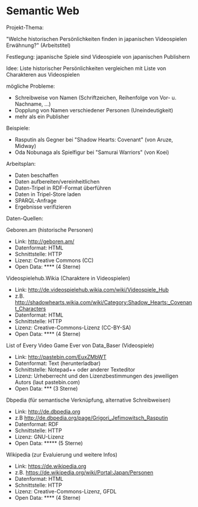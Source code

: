 # Semantic Web

Projekt-Thema:

"Welche historischen Persönlichkeiten finden in japanischen Videospielen Erwähnung?" (Arbeitstitel)

Festlegung: japanische Spiele sind Videospiele von japanischen Publishern

Idee: Liste historischer Persönlichkeiten vergleichen mit Liste von Charakteren aus Videospielen

mögliche Probleme:
- Schreibweise von Namen (Schriftzeichen, Reihenfolge von Vor- u. Nachname, ...)
- Dopplung von Namen verschiedener Personen (Uneindeutigkeit)
- mehr als ein Publisher

Beispiele:
- Rasputin als Gegner bei "Shadow Hearts: Covenant" (von Aruze, Midway)
- Oda Nobunaga als Spielfigur bei "Samurai Warriors" (von Koei)

Arbeitsplan:
- Daten beschaffen
- Daten aufbereiten/vereinheitlichen
- Daten-Tripel in RDF-Format überführen
- Daten in Tripel-Store laden
- SPARQL-Anfrage
- Ergebnisse verifizieren


Daten-Quellen:

Geboren.am (historische Personen)
- Link: http://geboren.am/
- Datenformat: HTML
- Schnittstelle: HTTP
- Lizenz: Creative Commons (CC)
- Open Data: **** (4 Sterne)

Videospielehub.Wikia (Charaktere in Videospielen)
- Link: http://de.videospielehub.wikia.com/wiki/Videospiele_Hub
- z.B. http://shadowhearts.wikia.com/wiki/Category:Shadow_Hearts:_Covenant_Characters
- Datenformat: HTML
- Schnittstelle: HTTP
- Lizenz: Creative-Commons-Lizenz (CC-BY-SA)
- Open Data: **** (4 Sterne)

List of Every Video Game Ever von Data_Baser (Videospiele)
- Link: http://pastebin.com/EuxZMbWT
- Datenformat: Text (herunterladbar)
- Schnittstelle: Notepad++ oder anderer Texteditor
- Lizenz: Urheberrecht und den Lizenzbestimmungen des jeweiligen Autors (laut pastebin.com)
- Open Data: *** (3 Sterne)

Dbpedia (für semantische Verknüpfung, alternative Schreibweisen)
- Link: http://de.dbpedia.org
- z.B http://de.dbpedia.org/page/Grigori_Jefimowitsch_Rasputin
- Datenformat: RDF
- Schnittstelle: HTTP
- Lizenz: GNU-Lizenz
- Open Data: ***** (5 Sterne)

Wikipedia (zur Evaluierung und weitere Infos)
- Link: https://de.wikipedia.org
- z.B. https://de.wikipedia.org/wiki/Portal:Japan/Personen
- Datenformat: HTML
- Schnittstelle: HTTP
- Lizenz: Creative-Commons-Lizenz, GFDL
- Open Data: **** (4 Sterne)

